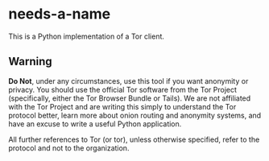 needs-a-name
============
This is a Python implementation of a Tor client. 

## Warning
**Do Not**, under any circumstances, use this tool if you want anonymity
or privacy.  You should use the official Tor software from the Tor Project
(specifically, either the Tor Browser Bundle or Tails).  We are not affiliated
with the Tor Project and are writing this simply to understand the Tor protocol
better, learn more about onion routing and anonymity systems, and have an 
excuse to write a useful Python application.

All further references to Tor (or tor), unless otherwise specified, refer to
the protocol and not to the organization.
